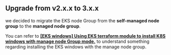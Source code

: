 ## **Upgrade from v2.x.x to 3.x.x**

we decided to migrate the EKS node Group from the **self-managed node group** to the **managed node group**.

You can refer to [**\[EKS windows\] Using EKS terraform module to install K8S windows with manage node Group mode.**](https://nimtechnology.com/2024/03/25/eks-windows-using-eks-terraform-module-to-install-k8s-windows-with-manage-node-group-mode/) to understand something regarding installing the EKS windows with the manage node group.